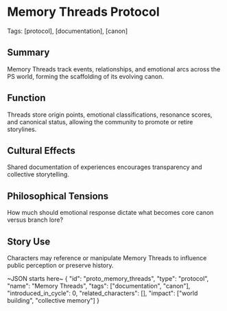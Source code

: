 # Memory Threads Protocol
Tags: [protocol], [documentation], [canon]

## Summary
Memory Threads track events, relationships, and emotional arcs across the PS world, forming the scaffolding of its evolving canon.

## Function
Threads store origin points, emotional classifications, resonance scores, and canonical status, allowing the community to promote or retire storylines.

## Cultural Effects
Shared documentation of experiences encourages transparency and collective storytelling.

## Philosophical Tensions
How much should emotional response dictate what becomes core canon versus branch lore?

## Story Use
Characters may reference or manipulate Memory Threads to influence public perception or preserve history.

~JSON starts here~
{
  "id": "proto_memory_threads",
  "type": "protocol",
  "name": "Memory Threads",
  "tags": ["documentation", "canon"],
  "introduced_in_cycle": 0,
  "related_characters": [],
  "impact": ["world building", "collective memory"]
}
